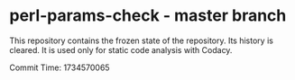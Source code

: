 # perl-params-check - master branch

This repository contains the frozen state of the repository.
Its history is cleared. It is used only for static code
analysis with Codacy.

Commit Time: 1734570065